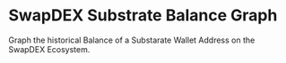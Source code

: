 # SwapDEX Substrate Balance Graph

Graph the historical Balance of a Substarate Wallet Address on the SwapDEX Ecosystem.